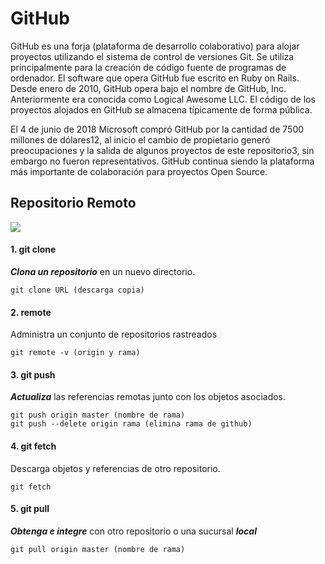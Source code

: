 # GitHub
GitHub es una forja (plataforma de desarrollo colaborativo) para alojar proyectos utilizando el sistema de control de versiones Git. Se utiliza principalmente para la creación de código fuente de programas de ordenador. El software que opera GitHub fue escrito en Ruby on Rails. Desde enero de 2010, GitHub opera bajo el nombre de GitHub, Inc. Anteriormente era conocida como Logical Awesome LLC. El código de los proyectos alojados en GitHub se almacena típicamente de forma pública.

El 4 de junio de 2018 Microsoft compró GitHub por la cantidad de 7500 millones de dólares1​2​, al inicio el cambio de propietario generó preocupaciones y la salida de algunos proyectos de este repositorio3​, sin embargo no fueron representativos. GitHub continua siendo la plataforma más importante de colaboración para proyectos Open Source.

## Repositorio Remoto

![](https://i.ibb.co/Lx99GGG/push.png )

#### 1. git clone
___Clona un repositorio___ en un nuevo directorio.

~~~
git clone URL (descarga copia)
~~~

#### 2. remote
Administra un conjunto de repositorios rastreados 

~~~
git remote -v (origin y rama)
~~~
#### 3. git push
___Actualiza___ las referencias remotas junto con los objetos asociados.

~~~
git push origin master (nombre de rama)
git push --delete origin rama (elimina rama de github)
~~~

#### 4. git fetch  
Descarga objetos y referencias de otro repositorio.
~~~
git fetch 
~~~

#### 5. git pull
___Obtenga e integre___ con otro repositorio o una sucursal ___local___

~~~
git pull origin master (nombre de rama) 
~~~